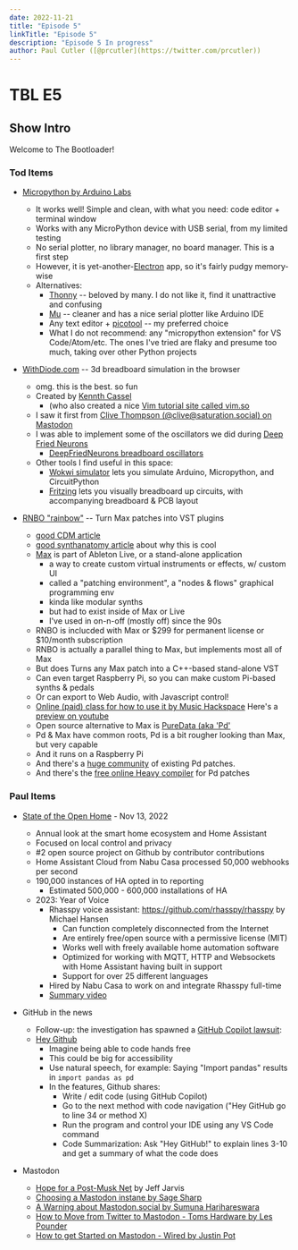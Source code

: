 ```yaml
---
date: 2022-11-21
title: "Episode 5"
linkTitle: "Episode 5"
description: "Episode 5 In progress"
author: Paul Cutler ([@prcutler](https://twitter.com/prcutler))
---
```

# TBL E5
## Show Intro

Welcome to The Bootloader!

### Tod Items

* [Micropython by Arduino Labs](https://blog.arduino.cc/2022/11/10/micropython-officially-becomes-part-of-the-arduino-ecosystem/)
  * It works well! Simple and clean, with what you need: code editor + terminal window
  * Works with any MicroPython device with USB serial, from my limited testing
  * No serial plotter, no library manager, no board manager. This is a first step
  * However, it is yet-another-[Electron](https://www.electronjs.org/) app, so it's fairly pudgy memory-wise
  * Alternatives:
    * [Thonny](https://thonny.org/) -- beloved by many. I do not like it, find it unattractive and confusing
    * [Mu](https://codewith.mu/) -- cleaner and has a nice serial plotter like Arduino IDE
    * Any text editor + [picotool](https://github.com/raspberrypi/picotool) -- my preferred choice
    * What I do not recommend: any "micropython extension" for VS Code/Atom/etc.
      The ones I've tried are flaky and presume too much, taking over other Python projects

* [WithDiode.com](https://www.withdiode.com/explore) -- 3d breadboard simulation in the browser
  * omg. this is the best. so fun
  * Created by [Kennth Cassel](https://twitter.com/KennethCassel)
    * (who also created a nice [Vim tutorial site called vim.so](https://www.vim.so/)
  * I saw it first from [Clive Thompson (@clive@saturation.social) on Mastodon](https://mastodon.social/@clive@saturation.social/109344907748519044)
  * I was able to implement some of the oscillators we did during
    [Deep Fried Neurons](https://blog.crashspace.org/tag/deep-fried-neurons/)
    * [DeepFriedNeurons breadboard oscillators](https://blog.crashspace.org/2021/05/dfn-happy-hour-no-43-good-vibrations/)
  * Other tools I find useful in this space:
    * [Wokwi simulator](https://wokwi.com/) lets you simulate Arduino, Micropython, and CircuitPython
    * [Fritzing](https://fritzing.org/) lets you visually breadboard up circuits,
      with accompanying breadboard & PCB layout

* [RNBO "rainbow"](https://cycling74.com/products/rnbo) -- Turn Max patches into VST plugins
  * [good CDM article](https://cdm.link/2022/11/rnbo-max-for-web-hardware-plugin/)
  * [good synthanatomy article](https://www.synthanatomy.com/2022/11/rnbo-turns-your-max-patches-into-hardware-vst-plugins-and-web-applications.html) about why this is cool
  * [Max](https://cycling74.com/products/max) is part of Ableton Live, or a stand-alone application
    * a way to create custom virtual instruments or effects, w/ custom UI
    * called a "patching environment", a "nodes & flows" graphical programming env
    * kinda like modular synths
    * but had to exist inside of Max or Live
    * I've used in on-n-off (mostly off) since the 90s
  * RNBO is inclucded with Max or $299 for permanent license or $10/month subscription
  * RNBO is actually a parallel thing to Max, but implements most all of Max
  * But does Turns any Max patch into a C++-based stand-alone VST
  * Can even target Raspberry Pi, so you can make custom Pi-based synths & pedals
  * Or can export to Web Audio, with Javascript control!
  * [Online (paid) class for how to use it by Music Hackspace](https://musichackspace.org/product/getting-started-with-rnbo-in-max/) Here's a [preview on youtube](https://www.youtube.com/watch?v=XK6crVcXefk)
  * Open source alternative to Max is [PureData (aka 'Pd'](https://puredata.info/)
  * Pd & Max have common roots, Pd is a bit rougher looking than Max, but very capable
  * And it runs on a Raspberry Pi
  * And there's a [huge community](https://patchstorage.com/explore) of existing Pd patches.
  * And there's the [free online Heavy compiler](https://www.rebeltech.org/2018/09/12/compile-pure-data-patches-with-free-online-heavy-compiler/) for Pd patches



### Paul Items

* [State of the Open Home](https://www.youtube.com/watch?v=D936T1Ze8-4) - Nov 13, 2022
  * Annual look at the smart home ecosystem and Home Assistant
  * Focused on local control and privacy
  * #2 open source project on Github by contributor contributions
  * Home Assistant Cloud from Nabu Casa processed 50,000 webhooks per second
  * 190,000 instances of HA opted in to reporting
    * Estimated 500,000 - 600,000 installations of HA
  * 2023: Year of Voice
    * Rhasspy voice assistant: https://github.com/rhasspy/rhasspy by Michael Hansen
      * Can function completely disconnected from the Internet
      * Are entirely free/open source with a permissive license (MIT)
      * Works well with freely available home automation software
      * Optimized for working with MQTT, HTTP and Websockets with Home Assistant having built in support
      * Support for over 25 different languages
    * Hired by Nabu Casa to work on and integrate Rhasspy full-time
    * [Summary video](https://www.youtube.com/watch?v=krQjw-j7rXI)

* GitHub in the news
  * Follow-up: the investigation has spawned a [GitHub Copilot lawsuit](https://www.theregister.com/2022/11/11/githubs_copilot_opinion/):
  * [Hey Github](https://githubnext.com/projects/hey-github)
    * Imagine being able to code hands free
    * This could be big for accessibility
    * Use natural speech, for example: Saying "Import pandas" results in `import pandas as pd`
    * In the features, Github shares:
      * Write / edit code (using GitHub Copilot)
      * Go to the next method with code navigation ("Hey GitHub go to line 34 or method X)
      * Run the program and control your IDE using any VS Code command
      * Code Summarization: Ask "Hey GitHub!" to explain lines 3-10 and get a summary of what the code does

* Mastodon
  * [Hope for a Post-Musk Net](https://medium.com/whither-news/hope-for-a-post-musk-net-f156d0cdf431) by Jeff Jarvis
  * [Choosing a Mastodon instane by Sage Sharp](https://twitter.com/_sagesharp_/status/1592188538921316352)
  * [A Warning about Mastodon.social by Sumuna Harihareswara](https://www.harihareswara.net/posts/2022/mastodon-fediverse-warning-mastodonsocial/)
  * [How to Move from Twitter to Mastodon - Toms Hardware by Les Pounder](https://www.tomshardware.com/how-to/move-from-twitter-to-mastodon)
  * [How to get Started on Mastodon - Wired by Justin Pot](https://www.wired.com/story/how-to-get-started-use-mastodon/)
